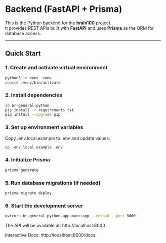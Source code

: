 # Backend (FastAPI + Prisma)

This is the Python backend for the **brain100** project.  
It provides REST APIs built with **FastAPI** and uses **Prisma** as the ORM for database access.

---

## Quick Start

### 1. Create and activate virtual environment

```bash
python3 -m venv .venv
source .venv/bin/activate
```

### 2. Install dependencies

```bash
cd br-general-python
pip install -r requirements.txt
pip install --upgrade pip
```

### 3. Set up environment variables
Copy .env.local.example to .env and update values:

```bash
cp .env.local.example .env
```

### 4. Initialize Prisma

```bash
prisma generate
```

### 5. Run database migrations (if needed)

```bash
prisma migrate deploy
```

### 6. Start the development server

```bash
uvicorn br-general-python.app.main:app --reload --port 8000
```

The API will be available at:
http://localhost:8000

Interactive Docs: http://localhost:8000/docs

